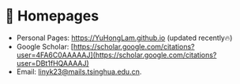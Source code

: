 # 📎 Homepages
- Personal Pages: https://YuHongLam.github.io (updated recently🔥)
- Google Scholar: [https://scholar.google.com/citations?user=4FA6C0AAAAAJ](https://scholar.google.com/citations?user=DBt1fHQAAAAJ)
- Email: [linyk23@mails.tsinghua.edu.cn](mailto:linyk23@mails.tsinghua.edu.cn).
